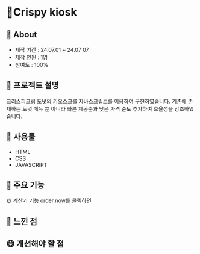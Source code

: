 # 🍩Crispy kiosk

## 🔎 About
+ 제작 기간 : 24.07.01 ~ 24.07 07
+ 제작 인원 : 1명
+ 참여도 : 100%

## 📝 프로젝트 설명
크리스피크림 도넛의 키오스크를 자바스크립트를 이용하여 구현하였습니다. 기존에 존재하는 도넛 메뉴 뿐 아니라 빠른 제공순과 낮은 가격 순도 추가하여 효율성을 강조하였습니다.

## 🔧 사용툴
+ HTML
+ CSS
+ JAVASCRIPT

## 📌 주요 기능
🌞 계산기 기능
order now를 클릭하면 

## 💬 느낀 점

## 😅 개선해야 할 점
